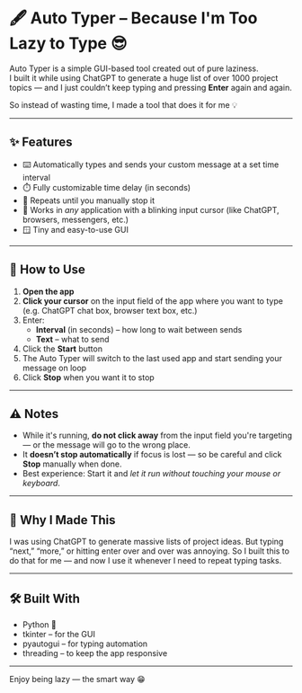 # 🖋️ Auto Typer – Because I'm Too Lazy to Type 😎

Auto Typer is a simple GUI-based tool created out of pure laziness.  
I built it while using ChatGPT to generate a huge list of over 1000 project topics — and I just couldn’t keep typing and pressing **Enter** again and again.

So instead of wasting time, I made a tool that does it for me 💡

---

## ✨ Features

- ⌨️ Automatically types and sends your custom message at a set time interval
- ⏱️ Fully customizable time delay (in seconds)
- 🔁 Repeats until you manually stop it
- 🎯 Works in *any* application with a blinking input cursor (like ChatGPT, browsers, messengers, etc.)
- 🪟 Tiny and easy-to-use GUI

---

## 🚀 How to Use

1. **Open the app**
2. **Click your cursor** on the input field of the app where you want to type (e.g. ChatGPT chat box, browser text box, etc.)
3. Enter:
   - **Interval** (in seconds) – how long to wait between sends
   - **Text** – what to send
4. Click the **Start** button
5. The Auto Typer will switch to the last used app and start sending your message on loop
6. Click **Stop** when you want it to stop

---

## ⚠️ Notes

- While it's running, **do not click away** from the input field you're targeting — or the message will go to the wrong place.
- It **doesn’t stop automatically** if focus is lost — so be careful and click **Stop** manually when done.
- Best experience: Start it and *let it run without touching your mouse or keyboard*.

---

## 🧪 Why I Made This

I was using ChatGPT to generate massive lists of project ideas. But typing “next,” “more,” or hitting enter over and over was annoying. So I built this to do that for me — and now I use it whenever I need to repeat typing tasks.

---

## 🛠 Built With

- Python 🐍
- tkinter – for the GUI
- pyautogui – for typing automation
- threading – to keep the app responsive

---

Enjoy being lazy — the smart way 😁  
